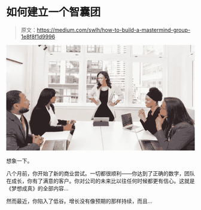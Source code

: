 # 如何建立一个智囊团

> 原文：<https://medium.com/swlh/how-to-build-a-mastermind-group-1e8f8f1d9996>

![](img/923c26fb99043b661e0048cf5b4e706a.png)

想象一下。

八个月前，你开始了新的商业尝试。一切都很顺利——你达到了正确的数字，团队在成长，你有了满意的客户。你对公司的未来比以往任何时候都更有信心。这就是《梦想成真》的全部内容…

然而最近，你陷入了低谷。增长没有像预期的那样持续，而且…
